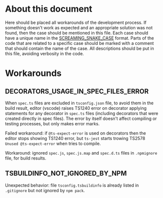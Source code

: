 # About this document
Here should be placed all workarounds of the development process. If something doesn't work as expected and an appropriate solution was not found, then the case should be mentioned in this file. Each case should have a unique name in the [SCREAMING_SNAKE_CASE](https://en.wikipedia.org/wiki/Snake_case) format. Parts of the code that are related to a specific case should be marked with a comment that should contain the name of the case. All descriptions should be put in this file, avoiding verbosity in the code.


# Workarounds

## DECORATORS_USAGE_IN_SPEC_FILES_ERROR
When `spec.ts` files are excluded in `tsconfig.json` file, to avoid them in the build result, editor (vscode) raises TS1240 error on decorator applying statements for any decorator in `spec.ts` files (including decorators that were created directly in spec files). The error by itself doesn't affect compiling or testing processes, but only makes error marks.

Failed workaround: if `@ts-expect-error` is used on decorators then the editor stops showing TS1240 error, but `ts-jest` starts trowing TS2578 `Unused @ts-expect-error` when tries to compile.

Workaround: ignored `spec.js`, `spec.js.map` and `spec.d.ts` files in `.npmignore` file, for build results.


## TSBUILDINFO_NOT_IGNORED_BY_NPM
Unexpected behavior: file `tsconfig.tsbuildinfo` is already listed in `.gitignore` but not ignored by `npm pack`.